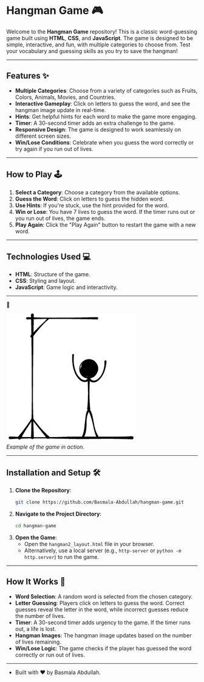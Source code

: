 # Hangman Game 🎮

Welcome to the **Hangman Game** repository! This is a classic word-guessing game built using **HTML**, **CSS**, and **JavaScript**. The game is designed to be simple, interactive, and fun, with multiple categories to choose from. Test your vocabulary and guessing skills as you try to save the hangman!

---

## Features ✨

- **Multiple Categories**: Choose from a variety of categories such as Fruits, Colors, Animals, Movies, and Countries.
- **Interactive Gameplay**: Click on letters to guess the word, and see the hangman image update in real-time.
- **Hints**: Get helpful hints for each word to make the game more engaging.
- **Timer**: A 30-second timer adds an extra challenge to the game.
- **Responsive Design**: The game is designed to work seamlessly on different screen sizes.
- **Win/Lose Conditions**: Celebrate when you guess the word correctly or try again if you run out of lives.

---

## How to Play 🕹️

1. **Select a Category**: Choose a category from the available options.
2. **Guess the Word**: Click on letters to guess the hidden word.
3. **Use Hints**: If you're stuck, use the hint provided for the word.
4. **Win or Lose**: You have 7 lives to guess the word. If the timer runs out or you run out of lives, the game ends.
5. **Play Again**: Click the "Play Again" button to restart the game with a new word.

---

## Technologies Used 💻

- **HTML**: Structure of the game.
- **CSS**: Styling and layout.
- **JavaScript**: Game logic and interactivity.
---

📸

![Hangman Game Screenshot](images/won.png)  
*Example of the game in action.*

---

## Installation and Setup 🛠️

1. **Clone the Repository**:
   ```bash
   git clone https://github.com/Basmala-Abdullah/hangman-game.git
   ```
2. **Navigate to the Project Directory**:
   ```bash
   cd hangman-game
   ```
3. **Open the Game**:
   - Open the `hangman2_layout.html` file in your browser.
   - Alternatively, use a local server (e.g., `http-server` or `python -m http.server`) to run the game.
---
## How It Works 🧠

- **Word Selection**: A random word is selected from the chosen category.
- **Letter Guessing**: Players click on letters to guess the word. Correct guesses reveal the letter in the word, while incorrect guesses reduce the number of lives.
- **Timer**: A 30-second timer adds urgency to the game. If the timer runs out, a life is lost.
- **Hangman Images**: The hangman image updates based on the number of lives remaining.
- **Win/Lose Logic**: The game checks if the player has guessed the word correctly or run out of lives.
---
- Built with ❤️ by Basmala Abdullah.
